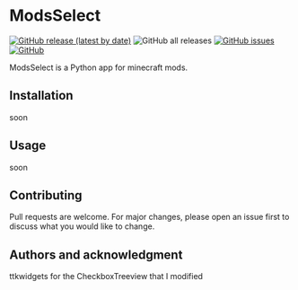 # ModsSelect
[![GitHub release (latest by date)](https://img.shields.io/github/v/release/RenardElectric/ModsSelect)](https://github.com/RenardElectric/ModsSelect/releases/latest)
![GitHub all releases](https://img.shields.io/github/downloads/RenardElectric/ModsSelect/total?color=green)
[![GitHub issues](https://img.shields.io/github/issues/RenardElectric/ModsSelect?color=yellow)](https://github.com/RenardElectric/ModsSelect/issues)
[![GitHub](https://img.shields.io/github/license/RenardElectric/ModsSelect)](https://github.com/RenardElectric/ModsSelect/blob/master/LICENSE.md)


ModsSelect is a Python app for minecraft mods.

## Installation
soon

## Usage
soon

## Contributing

Pull requests are welcome. For major changes, please open an issue first
to discuss what you would like to change.

## Authors and acknowledgment
ttkwidgets for the CheckboxTreeview that I modified
